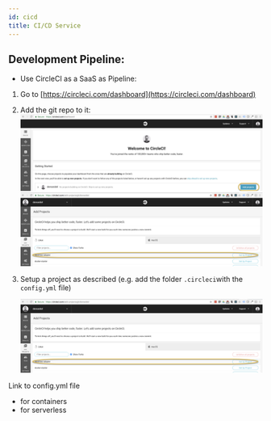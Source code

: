 ```yaml
---
id: cicd
title: CI/CD Service
---
```


## Development Pipeline:

* Use CircleCI as a SaaS as Pipeline:

1. Go to [https://circleci.com/dashboard](https://circleci.com/dashboard)
2. Add the git repo to it:![](/img/add-git-repo-to-circleci.png)![](/img/add-git-repo-to-circleci-2.png)
3. Setup a project as described \(e.g. add the folder `.circleci`with the `config.yml` file\)  

   ![](/img/setup-circleci-project.png)

Link to config.yml file 

* for containers
* for serverless